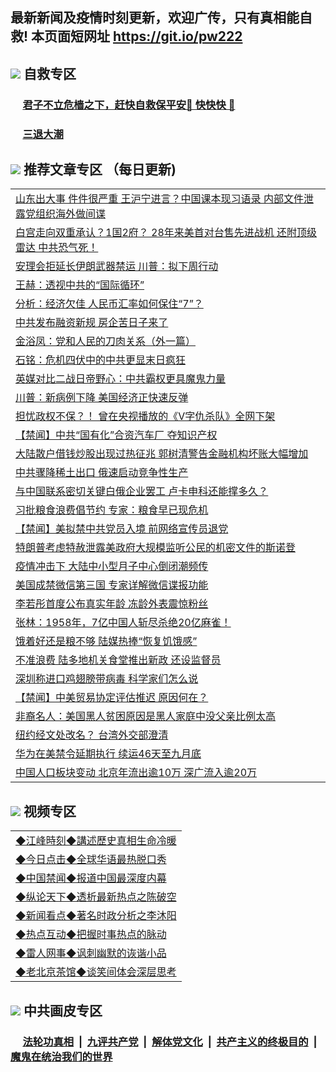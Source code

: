 ## 最新新闻及疫情时刻更新，欢迎广传，只有真相能自救! 本页面短网址 https://git.io/pw222



## <img src="https://img.icons8.com/cute-clipart/2x/circled-right.png">  自救专区

 ### &nbsp;&nbsp;&nbsp;&nbsp; [君子不立危樯之下，赶快自救保平安🍎 快快快 📩](https://github.com/pwgy/td/blob/master/README.md)
 
 ### &nbsp;&nbsp;&nbsp;&nbsp; [三退大潮](https://is.gd/fCPoKo) 
 
## <img src="https://img.icons8.com/cute-clipart/2x/circled-right.png"> 推荐文章专区 （每日更新)

<Table>
<tr><td colspan="2" align="left"><a href="https://uswarnmo.xhuyd.press/?name=c1212675&key=encdeuyadochlaxz&from=pw2">山东出大事 件件很严重 王沪宁进言？中国课本现习语录 内部文件泄露党组织海外做间谍</a></td></tr>
<tr><td colspan="2" align="left"><a href="https://uswarnmo.xhuyd.press/?name=c1212664&key=encdeuyadochlaxz&from=pw2">白宫走向双重承认？1国2府？ 28年来美首对台售先进战机  还附顶级雷达 中共恐气死！</a></td></tr>
<tr><td colspan="2" align="left"><a href="https://uswarnmo.xhuyd.press/?name=c1212688&key=encdeuyadochlaxz&from=pw2">安理会拒延长伊朗武器禁运 川普：拟下周行动</a></td></tr>
<tr><td colspan="2" align="left"><a href="https://uswarnmo.xhuyd.press/?name=c1212570&key=encdeuyadochlaxz&from=pw2">王赫：透视中共的“国际循环”</a></td></tr>
<tr><td colspan="2" align="left"><a href="https://uswarnmo.xhuyd.press/?name=c1212703&key=encdeuyadochlaxz&from=pw2">分析：经济欠佳 人民币汇率如何保住“7”？</a></td></tr>
<tr><td colspan="2" align="left"><a href="https://uswarnmo.xhuyd.press/?name=c1212696&key=encdeuyadochlaxz&from=pw2">中共发布融资新规 房企苦日子来了</a></td></tr>
<tr><td colspan="2" align="left"><a href="https://uswarnmo.xhuyd.press/?name=c1212707&key=encdeuyadochlaxz&from=pw2">金浴凤：党和人民的刀肉关系（外一篇）</a></td></tr>
<tr><td colspan="2" align="left"><a href="https://uswarnmo.xhuyd.press/?name=c1212706&key=encdeuyadochlaxz&from=pw2">石铭：危机四伏中的中共更显末日疯狂</a></td></tr>
<tr><td colspan="2" align="left"><a href="https://uswarnmo.xhuyd.press/?name=c1212700&key=encdeuyadochlaxz&from=pw2">英媒对比二战日帝野心：中共霸权更具魔鬼力量</a></td></tr>
<tr><td colspan="2" align="left"><a href="https://uswarnmo.xhuyd.press/?name=c1212701&key=encdeuyadochlaxz&from=pw2">川普：新病例下降 美国经济正快速反弹</a></td></tr>
<tr><td colspan="2" align="left"><a href="https://uswarnmo.xhuyd.press/?name=c1212698&key=encdeuyadochlaxz&from=pw2">担忧政权不保？！ 曾在央视播放的《V字仇杀队》全网下架</a></td></tr>
<tr><td colspan="2" align="left"><a href="https://uswarnmo.xhuyd.press/?name=c1212704&key=encdeuyadochlaxz&from=pw2">【禁闻】中共“国有化”合资汽车厂 夺知识产权</a></td></tr>
<tr><td colspan="2" align="left"><a href="https://uswarnmo.xhuyd.press/?name=c1212709&key=encdeuyadochlaxz&from=pw2">大陆散户借钱炒股出现过热征兆 郭树清警告金融机构坏账大幅增加</a></td></tr>
<tr><td colspan="2" align="left"><a href="https://uswarnmo.xhuyd.press/?name=c1212708&key=encdeuyadochlaxz&from=pw2">中共骤降稀土出口 俄速启动竞争性生产</a></td></tr>
<tr><td colspan="2" align="left"><a href="https://uswarnmo.xhuyd.press/?name=c1212690&key=encdeuyadochlaxz&from=pw2">与中国联系密切关键白俄企业罢工 卢卡申科还能撑多久？</a></td></tr>
<tr><td colspan="2" align="left"><a href="https://uswarnmo.xhuyd.press/?name=c1212693&key=encdeuyadochlaxz&from=pw2">习批粮食浪费倡节约 专家：粮食早已现危机</a></td></tr>
<tr><td colspan="2" align="left"><a href="https://uswarnmo.xhuyd.press/?name=c1212694&key=encdeuyadochlaxz&from=pw2">【禁闻】美拟禁中共党员入境 前网络宣传员退党</a></td></tr>
<tr><td colspan="2" align="left"><a href="https://uswarnmo.xhuyd.press/?name=c1212666&key=encdeuyadochlaxz&from=pw2">特朗普考虑特赦泄露美政府大规模监听公民的机密文件的斯诺登</a></td></tr>
<tr><td colspan="2" align="left"><a href="https://uswarnmo.xhuyd.press/?name=c1212686&key=encdeuyadochlaxz&from=pw2">疫情冲击下 大陆中小型月子中心倒闭潮频传</a></td></tr>
<tr><td colspan="2" align="left"><a href="https://uswarnmo.xhuyd.press/?name=c1212697&key=encdeuyadochlaxz&from=pw2">美国成禁微信第三国 专家详解微信谍报功能</a></td></tr>
<tr><td colspan="2" align="left"><a href="https://uswarnmo.xhuyd.press/?name=c1212692&key=encdeuyadochlaxz&from=pw2">李若彤首度公布真实年龄 冻龄外表震惊粉丝</a></td></tr>
<tr><td colspan="2" align="left"><a href="https://uswarnmo.xhuyd.press/?name=c1212679&key=encdeuyadochlaxz&from=pw2">张林：1958年，7亿中国人斩尽杀绝20亿麻雀！</a></td></tr>
<tr><td colspan="2" align="left"><a href="https://uswarnmo.xhuyd.press/?name=c1212689&key=encdeuyadochlaxz&from=pw2">饿着好还是粮不够 陆媒热捧“恢复饥饿感”</a></td></tr>
<tr><td colspan="2" align="left"><a href="https://uswarnmo.xhuyd.press/?name=c1212687&key=encdeuyadochlaxz&from=pw2">不准浪费 陆多地机关食堂推出新政 还设监督员</a></td></tr>
<tr><td colspan="2" align="left"><a href="https://uswarnmo.xhuyd.press/?name=c1212669&key=encdeuyadochlaxz&from=pw2">深圳称进口鸡翅膀带病毒 科学家们怎么说</a></td></tr>
<tr><td colspan="2" align="left"><a href="https://uswarnmo.xhuyd.press/?name=c1212711&key=encdeuyadochlaxz&from=pw2">【禁闻】中美贸易协定评估推迟 原因何在？</a></td></tr>
<tr><td colspan="2" align="left"><a href="https://uswarnmo.xhuyd.press/?name=c1212699&key=encdeuyadochlaxz&from=pw2">非裔名人：美国黑人贫困原因是黑人家庭中没父亲比例太高</a></td></tr>
<tr><td colspan="2" align="left"><a href="https://uswarnmo.xhuyd.press/?name=c1212658&key=encdeuyadochlaxz&from=pw2">纽约经文处改名？ 台湾外交部澄清</a></td></tr>
<tr><td colspan="2" align="left"><a href="https://uswarnmo.xhuyd.press/?name=c1212676&key=encdeuyadochlaxz&from=pw2">华为在美禁令延期执行 续运46天至九月底</a></td></tr>
<tr><td colspan="2" align="left"><a href="https://uswarnmo.xhuyd.press/?name=c1212683&key=encdeuyadochlaxz&from=pw2">中国人口板块变动 北京年流出逾10万 深广流入逾20万</a></td></tr>


</Table>

## <img src="https://img.icons8.com/cute-clipart/2x/circled-right.png"> 视频专区
 
 <Table>
   <tr>
   <td colspan="2" align=left> 
<a href="https://kmyaoayewvhx.xhyte.press/oo.aspx?name=c922850&key=wybpblbewupvzpbn&from=pw2&tag=9877">◆江峰時刻◆講述歷史真相生命冷暖</a><br/>
    </td>
  </tr>
   <tr>
   <td colspan="2" align=left> 
<a href="https://kmyaoayewvhx.xhyte.press/oo.aspx?name=c816850&key=wybpblbewupvzpbn&from=pw2&tag=9877">◆今日点击◆全球华语最热脱口秀</a><br/>
    </td>
  </tr>
  <tr>
  <td colspan="2" align=left>
<a href="https://kmyaoayewvhx.xhyte.press/oo.aspx?name=c816860&key=wybpblbewupvzpbn&from=pw2&tag=99733110">◆中国禁闻◆报道中国最深度内幕</a><br/>
   </tr>
  <tr>
     <td colspan="2" align=left>
<a href="https://kmyaoayewvhx.xhyte.press/oo.aspx?name=c816855&key=wybpblbewupvzpbn&from=pw2&tag=997110">◆纵论天下◆透析最新热点之陈破空</a><br/>
   </tr>
   <tr>
      <td colspan="2" align=left>
<a href="https://kmyaoayewv4hx.xhyte.press/oo.aspx?name=c838308&key=wybpblbewupvzpbn&from=pw2&tag=9973110">◆新闻看点◆著名时政分析之李沐阳</a><br/>
   </tr>
   <tr>
     <td colspan="2" align=left>
<a href="https://kmy4aoayewvhx.xhyte.press/oo.aspx?name=c816852&key=wybpblbewupvzpbn&from=pw2&tag=9733110">◆热点互动◆把握时事热点的脉动</a><br/>
   </tr>
   <tr>
      <td colspan="2" align=left>
<a href="https://kmyaoaye4wvhx.xhyte.press/oo.aspx?name=c816694&key=wybpblbewupvzpbn&from=pw2&tag=93310">◆雷人网事◆讽刺幽默的诙谐小品</a><br/>
   </tr>
   <tr>
    <td colspan="2" align=left>
<a href="https://kmyao4ayewvhx.xhyte.press/oo.aspx?name=c816650&key=wybpblbewupvzpbn&from=pw2&tag=9973110">◆老北京茶馆◆谈笑间体会深层思考</a><br/>
   </tr>
</Table>
 
## <img src="https://img.icons8.com/cute-clipart/2x/circled-right.png"> 中共画皮专区


 ### &nbsp;&nbsp;&nbsp;&nbsp; [法轮功真相](https://github.com/begood0513/basic/blob/master/README.md) &nbsp;|&nbsp; [九评共产党](https://github.com/begood0513/9ping.md/blob/master/README.md) &nbsp;|&nbsp; [解体党文化](https://github.com/begood0513/jtdwh.md/blob/master/README.md)   &nbsp;|&nbsp; [共产主义的终极目的](https://github.com/begood0513/gczydzjmd.md/blob/master/README.md) &nbsp;|&nbsp; [魔鬼在统治我们的世界](https://github.com/begood0513/gczydzjmd.md/blob/master/README.md) 

